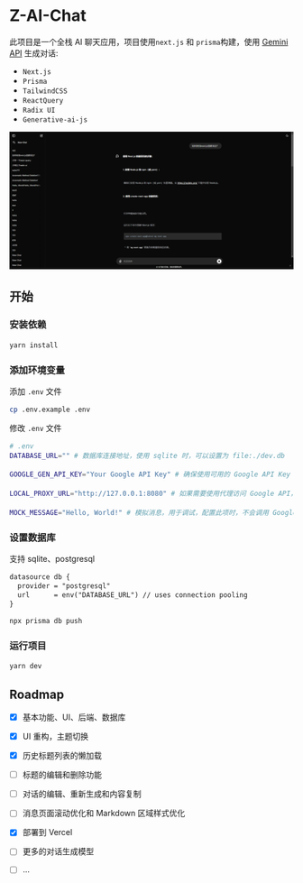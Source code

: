 # Z-AI-Chat

此项目是一个全栈 AI 聊天应用，项目使用`next.js` 和 `prisma`构建，使用 [Gemini API](https://ai.google.dev/gemini-api/docs/api-key) 生成对话:

- `Next.js`
- `Prisma`
- `TailwindCSS`
- `ReactQuery`
- `Radix UI`
- `Generative-ai-js`

![sample](./docs/sample.png)

## 开始

### 安装依赖

```bash
yarn install
```

### 添加环境变量

添加 `.env` 文件

```bash
cp .env.example .env
```

修改 `.env` 文件

```bash
# .env
DATABASE_URL="" # 数据库连接地址，使用 sqlite 时，可以设置为 file:./dev.db

GOOGLE_GEN_API_KEY="Your Google API Key" # 确保使用可用的 Google API Key

LOCAL_PROXY_URL="http://127.0.0.1:8080" # 如果需要使用代理访问 Google API，请设置代理地址

MOCK_MESSAGE="Hello, World!" # 模拟消息，用于调试，配置此项时，不会调用 Google API
```

### 设置数据库

支持 sqlite、postgresql

```prisma
datasource db {
  provider = "postgresql"
  url      = env("DATABASE_URL") // uses connection pooling
}
```

```bash
npx prisma db push
```

### 运行项目

```bash
yarn dev
```

## Roadmap

- [x] 基本功能、UI、后端、数据库

- [x] UI 重构，主题切换

- [x] 历史标题列表的懒加载

- [ ] 标题的编辑和删除功能

- [ ] 对话的编辑、重新生成和内容复制

- [ ] 消息页面滚动优化和 Markdown 区域样式优化

- [x] 部署到 Vercel

- [ ] 更多的对话生成模型

- [ ] ...
